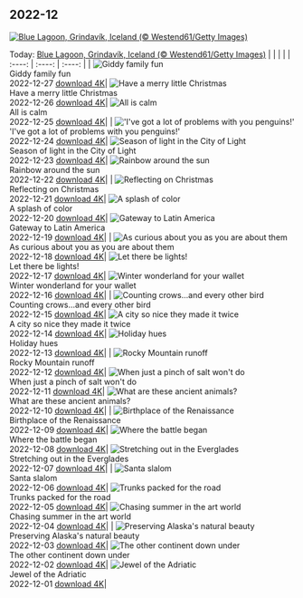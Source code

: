 ## 2022-12
[![Blue Lagoon, Grindavík, Iceland (© Westend61/Getty Images)](https://cn.bing.com/th?id=OHR.BlueLagoon_EN-US6577382520_UHD.jpg&w=1000)](https://cn.bing.com/th?id=OHR.BlueLagoon_EN-US6577382520_UHD.jpg&pid=hp&w=3840&h=2160&rs=1&c=4)

Today: [Blue Lagoon, Grindavík, Iceland (© Westend61/Getty Images)](https://cn.bing.com/th?id=OHR.BlueLagoon_EN-US6577382520_UHD.jpg&pid=hp&w=3840&h=2160&rs=1&c=4)
  |      |      |      |
| :----: | :----: | :----: |
| ![Giddy family fun](https://cn.bing.com/th?id=OHR.BeverleyWestwood_EN-US6464100653_UHD.jpg&pid=hp&w=384&h=216&rs=1&c=4) <br/> Giddy family fun <br/> 2022-12-27  [download 4K](https://cn.bing.com/th?id=OHR.BeverleyWestwood_EN-US6464100653_UHD.jpg&pid=hp&w=3840&h=2160&rs=1&c=4)| ![Have a merry little Christmas](https://cn.bing.com/th?id=OHR.ChristmasSouvenir_EN-US6355954352_UHD.jpg&pid=hp&w=384&h=216&rs=1&c=4) <br/> Have a merry little Christmas <br/> 2022-12-26  [download 4K](https://cn.bing.com/th?id=OHR.ChristmasSouvenir_EN-US6355954352_UHD.jpg&pid=hp&w=3840&h=2160&rs=1&c=4)| ![All is calm](https://cn.bing.com/th?id=OHR.AmalgaTree_EN-US6271369167_UHD.jpg&pid=hp&w=384&h=216&rs=1&c=4) <br/> All is calm <br/> 2022-12-25  [download 4K](https://cn.bing.com/th?id=OHR.AmalgaTree_EN-US6271369167_UHD.jpg&pid=hp&w=3840&h=2160&rs=1&c=4)|
| !['I've got a lot of problems with you penguins!'](https://cn.bing.com/th?id=OHR.GentooGrievances_EN-US6133793039_UHD.jpg&pid=hp&w=384&h=216&rs=1&c=4) <br/> 'I've got a lot of problems with you penguins!' <br/> 2022-12-24  [download 4K](https://cn.bing.com/th?id=OHR.GentooGrievances_EN-US6133793039_UHD.jpg&pid=hp&w=3840&h=2160&rs=1&c=4)| ![Season of light in the City of Light](https://cn.bing.com/th?id=OHR.TreeGaleriesLafayette_EN-US9731347729_UHD.jpg&pid=hp&w=384&h=216&rs=1&c=4) <br/> Season of light in the City of Light <br/> 2022-12-23  [download 4K](https://cn.bing.com/th?id=OHR.TreeGaleriesLafayette_EN-US9731347729_UHD.jpg&pid=hp&w=3840&h=2160&rs=1&c=4)| ![Rainbow around the sun](https://cn.bing.com/th?id=OHR.SolarHalo_EN-US5994527098_UHD.jpg&pid=hp&w=384&h=216&rs=1&c=4) <br/> Rainbow around the sun <br/> 2022-12-22  [download 4K](https://cn.bing.com/th?id=OHR.SolarHalo_EN-US5994527098_UHD.jpg&pid=hp&w=3840&h=2160&rs=1&c=4)|
| ![Reflecting on Christmas](https://cn.bing.com/th?id=OHR.PalaceBelvedere_EN-US5817237970_UHD.jpg&pid=hp&w=384&h=216&rs=1&c=4) <br/> Reflecting on Christmas <br/> 2022-12-21  [download 4K](https://cn.bing.com/th?id=OHR.PalaceBelvedere_EN-US5817237970_UHD.jpg&pid=hp&w=3840&h=2160&rs=1&c=4)| ![A splash of color](https://cn.bing.com/th?id=OHR.WinterberryBush_EN-US5722169778_UHD.jpg&pid=hp&w=384&h=216&rs=1&c=4) <br/> A splash of color <br/> 2022-12-20  [download 4K](https://cn.bing.com/th?id=OHR.WinterberryBush_EN-US5722169778_UHD.jpg&pid=hp&w=3840&h=2160&rs=1&c=4)| ![Gateway to Latin America](https://cn.bing.com/th?id=OHR.SouthBeach_EN-US5638482869_UHD.jpg&pid=hp&w=384&h=216&rs=1&c=4) <br/> Gateway to Latin America <br/> 2022-12-19  [download 4K](https://cn.bing.com/th?id=OHR.SouthBeach_EN-US5638482869_UHD.jpg&pid=hp&w=3840&h=2160&rs=1&c=4)|
| ![As curious about you as you are about them](https://cn.bing.com/th?id=OHR.GlacierGoats_EN-US5564943350_UHD.jpg&pid=hp&w=384&h=216&rs=1&c=4) <br/> As curious about you as you are about them <br/> 2022-12-18  [download 4K](https://cn.bing.com/th?id=OHR.GlacierGoats_EN-US5564943350_UHD.jpg&pid=hp&w=3840&h=2160&rs=1&c=4)| ![Let there be lights!](https://cn.bing.com/th?id=OHR.AtlantaLights_EN-US5495340965_UHD.jpg&pid=hp&w=384&h=216&rs=1&c=4) <br/> Let there be lights! <br/> 2022-12-17  [download 4K](https://cn.bing.com/th?id=OHR.AtlantaLights_EN-US5495340965_UHD.jpg&pid=hp&w=3840&h=2160&rs=1&c=4)| ![Winter wonderland for your wallet](https://cn.bing.com/th?id=OHR.Borovets_EN-US3037571286_UHD.jpg&pid=hp&w=384&h=216&rs=1&c=4) <br/> Winter wonderland for your wallet <br/> 2022-12-16  [download 4K](https://cn.bing.com/th?id=OHR.Borovets_EN-US3037571286_UHD.jpg&pid=hp&w=3840&h=2160&rs=1&c=4)|
| ![Counting crows...and every other bird](https://cn.bing.com/th?id=OHR.GildedFlicker_EN-US2911251361_UHD.jpg&pid=hp&w=384&h=216&rs=1&c=4) <br/> Counting crows...and every other bird <br/> 2022-12-15  [download 4K](https://cn.bing.com/th?id=OHR.GildedFlicker_EN-US2911251361_UHD.jpg&pid=hp&w=3840&h=2160&rs=1&c=4)| ![A city so nice they made it twice](https://cn.bing.com/th?id=OHR.InstagramHallstatt_EN-US2608371794_UHD.jpg&pid=hp&w=384&h=216&rs=1&c=4) <br/> A city so nice they made it twice <br/> 2022-12-14  [download 4K](https://cn.bing.com/th?id=OHR.InstagramHallstatt_EN-US2608371794_UHD.jpg&pid=hp&w=3840&h=2160&rs=1&c=4)| ![Holiday hues](https://cn.bing.com/th?id=OHR.PoinsettiaDay_EN-US2361694439_UHD.jpg&pid=hp&w=384&h=216&rs=1&c=4) <br/> Holiday hues <br/> 2022-12-13  [download 4K](https://cn.bing.com/th?id=OHR.PoinsettiaDay_EN-US2361694439_UHD.jpg&pid=hp&w=3840&h=2160&rs=1&c=4)|
| ![Rocky Mountain runoff](https://cn.bing.com/th?id=OHR.TangleCreekFalls_EN-US2231198096_UHD.jpg&pid=hp&w=384&h=216&rs=1&c=4) <br/> Rocky Mountain runoff <br/> 2022-12-12  [download 4K](https://cn.bing.com/th?id=OHR.TangleCreekFalls_EN-US2231198096_UHD.jpg&pid=hp&w=3840&h=2160&rs=1&c=4)| ![When just a pinch of salt won't do](https://cn.bing.com/th?id=OHR.SaltDesert_EN-US2123050087_UHD.jpg&pid=hp&w=384&h=216&rs=1&c=4) <br/> When just a pinch of salt won't do <br/> 2022-12-11  [download 4K](https://cn.bing.com/th?id=OHR.SaltDesert_EN-US2123050087_UHD.jpg&pid=hp&w=3840&h=2160&rs=1&c=4)| ![What are these ancient animals?](https://cn.bing.com/th?id=OHR.NorwayMuskox_EN-US1914627688_UHD.jpg&pid=hp&w=384&h=216&rs=1&c=4) <br/> What are these ancient animals? <br/> 2022-12-10  [download 4K](https://cn.bing.com/th?id=OHR.NorwayMuskox_EN-US1914627688_UHD.jpg&pid=hp&w=3840&h=2160&rs=1&c=4)|
| ![Birthplace of the Renaissance](https://cn.bing.com/th?id=OHR.FlorenceAerial_EN-US1751882328_UHD.jpg&pid=hp&w=384&h=216&rs=1&c=4) <br/> Birthplace of the Renaissance <br/> 2022-12-09  [download 4K](https://cn.bing.com/th?id=OHR.FlorenceAerial_EN-US1751882328_UHD.jpg&pid=hp&w=3840&h=2160&rs=1&c=4)| ![Where the battle began](https://cn.bing.com/th?id=OHR.KaneoheHI_EN-US1621373073_UHD.jpg&pid=hp&w=384&h=216&rs=1&c=4) <br/> Where the battle began <br/> 2022-12-08  [download 4K](https://cn.bing.com/th?id=OHR.KaneoheHI_EN-US1621373073_UHD.jpg&pid=hp&w=3840&h=2160&rs=1&c=4)| ![Stretching out in the Everglades](https://cn.bing.com/th?id=OHR.GreatEgret_EN-US1489292796_UHD.jpg&pid=hp&w=384&h=216&rs=1&c=4) <br/> Stretching out in the Everglades <br/> 2022-12-07  [download 4K](https://cn.bing.com/th?id=OHR.GreatEgret_EN-US1489292796_UHD.jpg&pid=hp&w=3840&h=2160&rs=1&c=4)|
| ![Santa slalom](https://cn.bing.com/th?id=OHR.StNick_EN-US1370158441_UHD.jpg&pid=hp&w=384&h=216&rs=1&c=4) <br/> Santa slalom <br/> 2022-12-06  [download 4K](https://cn.bing.com/th?id=OHR.StNick_EN-US1370158441_UHD.jpg&pid=hp&w=3840&h=2160&rs=1&c=4)| ![Trunks packed for the road](https://cn.bing.com/th?id=OHR.KilimanjaroElephants_EN-US1249382486_UHD.jpg&pid=hp&w=384&h=216&rs=1&c=4) <br/> Trunks packed for the road <br/> 2022-12-05  [download 4K](https://cn.bing.com/th?id=OHR.KilimanjaroElephants_EN-US1249382486_UHD.jpg&pid=hp&w=3840&h=2160&rs=1&c=4)| ![Chasing summer in the art world](https://cn.bing.com/th?id=OHR.MiamiDT_EN-US0878462019_UHD.jpg&pid=hp&w=384&h=216&rs=1&c=4) <br/> Chasing summer in the art world <br/> 2022-12-04  [download 4K](https://cn.bing.com/th?id=OHR.MiamiDT_EN-US0878462019_UHD.jpg&pid=hp&w=3840&h=2160&rs=1&c=4)|
| ![Preserving Alaska's natural beauty](https://cn.bing.com/th?id=OHR.BraidedRiverDelta_EN-US0693594934_UHD.jpg&pid=hp&w=384&h=216&rs=1&c=4) <br/> Preserving Alaska's natural beauty <br/> 2022-12-03  [download 4K](https://cn.bing.com/th?id=OHR.BraidedRiverDelta_EN-US0693594934_UHD.jpg&pid=hp&w=3840&h=2160&rs=1&c=4)| ![The other continent down under](https://cn.bing.com/th?id=OHR.AntarcticaDay_EN-US9921573438_UHD.jpg&pid=hp&w=384&h=216&rs=1&c=4) <br/> The other continent down under <br/> 2022-12-02  [download 4K](https://cn.bing.com/th?id=OHR.AntarcticaDay_EN-US9921573438_UHD.jpg&pid=hp&w=3840&h=2160&rs=1&c=4)| ![Jewel of the Adriatic](https://cn.bing.com/th?id=OHR.RovinjCroatia_EN-US9834093615_UHD.jpg&pid=hp&w=384&h=216&rs=1&c=4) <br/> Jewel of the Adriatic <br/> 2022-12-01  [download 4K](https://cn.bing.com/th?id=OHR.RovinjCroatia_EN-US9834093615_UHD.jpg&pid=hp&w=3840&h=2160&rs=1&c=4)|
